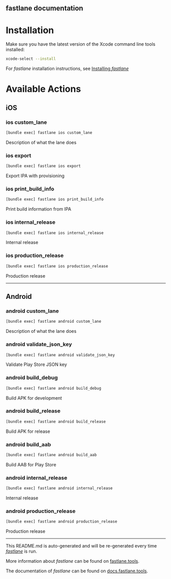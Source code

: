 fastlane documentation
----

# Installation

Make sure you have the latest version of the Xcode command line tools installed:

```sh
xcode-select --install
```

For _fastlane_ installation instructions, see [Installing _fastlane_](https://docs.fastlane.tools/#installing-fastlane)

# Available Actions

## iOS

### ios custom_lane

```sh
[bundle exec] fastlane ios custom_lane
```

Description of what the lane does

### ios export

```sh
[bundle exec] fastlane ios export
```

Export IPA with provisioning

### ios print_build_info

```sh
[bundle exec] fastlane ios print_build_info
```

Print build information from IPA

### ios internal_release

```sh
[bundle exec] fastlane ios internal_release
```

Internal release

### ios production_release

```sh
[bundle exec] fastlane ios production_release
```

Production release

----


## Android

### android custom_lane

```sh
[bundle exec] fastlane android custom_lane
```

Description of what the lane does

### android validate_json_key

```sh
[bundle exec] fastlane android validate_json_key
```

Validate Play Store JSON key

### android build_debug

```sh
[bundle exec] fastlane android build_debug
```

Build APK for development

### android build_release

```sh
[bundle exec] fastlane android build_release
```

Build APK for release

### android build_aab

```sh
[bundle exec] fastlane android build_aab
```

Build AAB for Play Store

### android internal_release

```sh
[bundle exec] fastlane android internal_release
```

Internal release

### android production_release

```sh
[bundle exec] fastlane android production_release
```

Production release

----

This README.md is auto-generated and will be re-generated every time [_fastlane_](https://fastlane.tools) is run.

More information about _fastlane_ can be found on [fastlane.tools](https://fastlane.tools).

The documentation of _fastlane_ can be found on [docs.fastlane.tools](https://docs.fastlane.tools).

